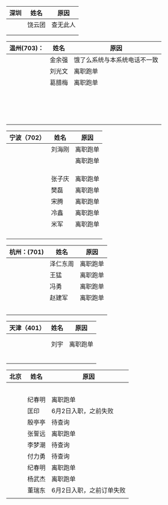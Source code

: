

| 深圳 | 姓名   | 原因     |
| ---- | ------ | -------- |
|      | 饶云团 | 查无此人 |
|      |        |          |
|      |        |          |



| 温州(703)： | 姓名   | 原因                         |
| ----------- | ------ | ---------------------------- |
|             | 金余强 | 饿了么系统与本系统电话不一致 |
|             | 刘光文 | 离职跑单                     |
|             | 葛腊梅 | 离职跑单                     |
|             |        |                              |
|             |        |                              |
|             |        |                              |
|             |        |                              |
|             |        |                              |
|             |        |                              |
|             |        |                              |
|             |        |                              |
|             |        |                              |
|             |        |                              |
|             |        |                              |
|             |        |                              |
|             |        |                              |
|             |        |                              |
|             |        |                              |
|             |        |                              |

| 宁波（702） | 姓名   | 原因     |
| ----------- | ------ | -------- |
|             | 刘海刚 | 离职跑单 |
|             |        | 离职跑单 |
|             |        |          |
|             |        |          |
|             |        |          |
|             | 张子庆 | 离职跑单 |
|             | 樊磊   | 离职跑单 |
|             | 宋腾   | 离职跑单 |
|             | 冷鑫   | 离职跑单 |
|             | 米军   | 离职跑单 |
|             |        |          |
|             |        |          |
|             |        |          |
|             |        |          |

| 杭州：(701) | 姓名     | 原因     |
| ----------- | -------- | -------- |
|             | 泽仁东周 | 离职跑单 |
|             | 王猛     | 离职跑单 |
|             | 冯勇     | 离职跑单 |
|             | 赵建军   | 离职跑单 |
|             |          |          |
|             |          |          |
|             |          |          |
|             |          |          |
|             |          |          |

| 天津（401） | 姓名 | 原因     |
| ----------- | ---- | -------- |
|             |      |          |
|             |      |          |
|             | 刘宇 | 离职跑单 |
|             |      |          |
|             |      |          |
|             |      |          |
|             |      |          |
|             |      |          |
|             |      |          |

| 北京 | 姓名   | 原因                     |
| ---- | ------ | ------------------------ |
|      |        |                          |
|      |        |                          |
|      |        |                          |
|      |        |                          |
|      |        |                          |
|      | 纪春明 | 离职跑单                 |
|      | 匡印   | 6月2日入职，之前失败     |
|      | 殷亭亭 | 待查询                   |
|      | 张誓远 | 离职跑单                 |
|      | 李梦潮 | 待查询                   |
|      | 付力勇 | 待查询                   |
|      | 纪春明 | 离职跑单                 |
|      | 杨武杰 | 离职跑单                 |
|      | 董瑞东 | 6月2日入职，之前订单失败 |
|      |        |                          |
